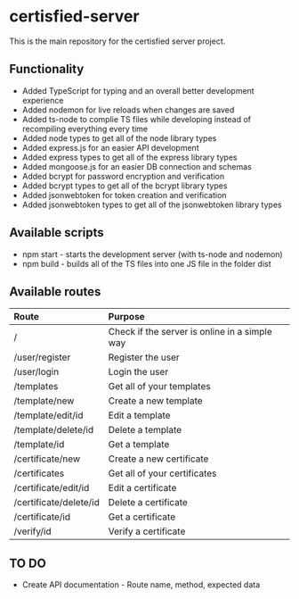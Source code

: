 # certisfied-server

This is the main repository for the certisfied server project.

## Functionality
- Added TypeScript for typing and an overall better development experience
- Added nodemon for live reloads when changes are saved
- Added ts-node to complie TS files while developing instead of recompiling everything every time
- Added node types to get all of the node library types
- Added express.js for an easier API development
- Added express types to get all of the express library types
- Added mongoose.js for an easier DB connection and schemas
- Added bcrypt for password encryption and verification
- Added bcrypt types to get all of the bcrypt library types
- Added jsonwebtoken for token creation and verification 
- Added jsonwebtoken types to get all of the jsonwebtoken library types

## Available scripts
- npm start - starts the development server (with ts-node and nodemon)
- npm build - builds all of the TS files into one JS file in the folder dist

## Available routes
| Route | Purpose |
| :------------ | :------------ |
| / | Check if the server is online in a simple way |
| /user/register | Register the user |
| /user/login | Login the user |
| /templates | Get all of your templates |
| /template/new | Create a new template |
| /template/edit/id | Edit a template |
| /template/delete/id | Delete a template |
| /template/id | Get a template |
| /certificate/new | Create a new certificate |
| /certificates | Get all of your certificates |
| /certificate/edit/id | Edit a certificate |
| /certificate/delete/id | Delete a certificate |
| /certificate/id | Get a certificate |
| /verify/id | Verify a certificate |

## TO DO
- Create API documentation - Route name, method, expected data
